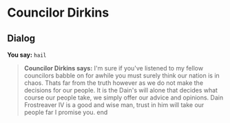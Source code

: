 # Councilor Dirkins


## Dialog

**You say:** `hail`



>**Councilor Dirkins says:** I'm sure if you've listened to my fellow councilors babble on for awhile you must surely think our nation is in chaos. Thats far from the truth however as we do not make the decisions for our people. It is the Dain's will alone that decides what course our people take, we simply offer our advice and opinions. Dain Frostreaver IV is a good and wise man, trust in him will take our people far I promise you.
end
